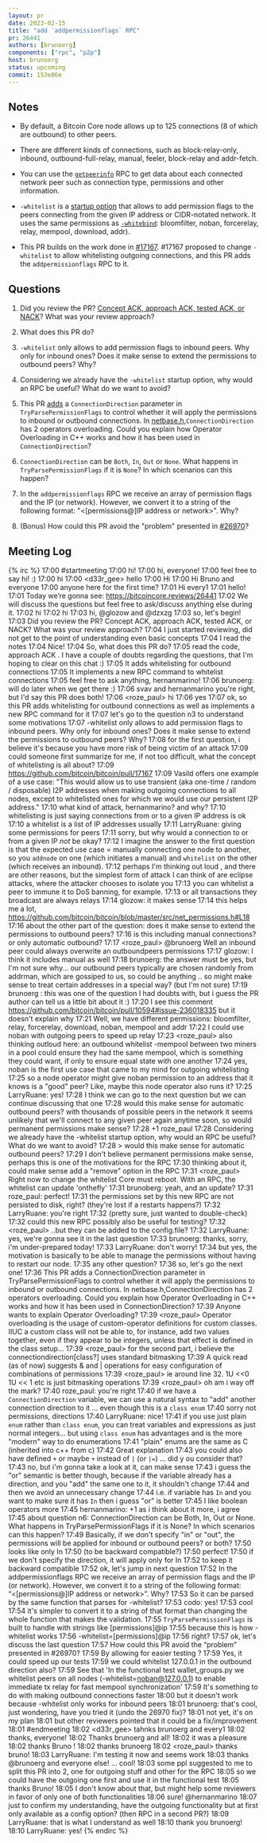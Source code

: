 ```yaml
---
layout: pr
date: 2023-02-15
title: "add `addpermissionflags` RPC"
pr: 26441
authors: [brunoerg]
components: ["rpc", "p2p"]
host: brunoerg
status: upcoming
commit: 153e86e
---
```


## Notes

- By default, a Bitcoin Core node allows up to 125 connections (8 of which are outbound) to other peers.

- There are different kinds of connections, such as block-relay-only, inbound, outbound-full-relay, manual, feeler, block-relay and addr-fetch.

- You can use the [`getpeerinfo`](https://bitcoincore.org/en/doc/24.0.0/rpc/network/getpeerinfo/) RPC to get data about each connected network peer such as connection type, permissions and other information.

- `-whitelist` is a [startup option](https://github.com/bitcoin/bitcoin/blob/dc905f6c2a60961aee73578fd3092bf90b28409f/src/init.cpp#L523-L525) that allows to add permission flags to the peers connecting from the given IP address or CIDR-notated network. It uses the same permissions as [`-whitebind`](https://github.com/bitcoin/bitcoin/blob/dc905f6c2a60961aee73578fd3092bf90b28409f/src/init.cpp#L519-L521): bloomfilter, noban, forcerelay, relay, mempool, download, addr).

- This PR builds on the work done in [#17167](https://github.com/bitcoin/bitcoin/pull/17167). #17167 proposed to change `-whitelist` to allow whitelisting outgoing connections, and this PR adds the `addpermissionflags` RPC to it.

## Questions

1. Did you review the PR? [Concept ACK, approach ACK, tested ACK, or NACK](https://github.com/bitcoin/bitcoin/blob/master/CONTRIBUTING.md#peer-review)? What was your review approach?

1. What does this PR do?

1. `-whitelist` only allows to add permission flags to inbound peers. Why only for inbound ones? Does it make sense to extend the permissions to outbound peers? Why?

1. Considering we already have the `-whitelist` startup option, why would an RPC be useful? What do we want to avoid?

1. This PR [adds](https://github.com/bitcoin-core-review-club/bitcoin/commit/7dc3ac9cd5fcbb1da42f57fd02aa2f3dff325dd3#diff-bcb9f9354b59da783335c9a2b9d706fd5679e94bf63d67a17959544ef7255343R23-R24) a `ConnectionDirection` parameter in `TryParsePermissionFlags` to control whether it will apply the permissions to inbound or outbound connections. In [netbase.h](https://github.com/bitcoin/bitcoin/blob/dc905f6c2a60961aee73578fd3092bf90b28409f/src/netbase.h#L38),`ConnectionDirection` has 2 operators overloading. Could you explain how Operator Overloading in C++ works and how it has been used in `ConnectionDirection`?

1. `ConnectionDirection` can be `Both`, `In`, `Out` or `None`. What happens in `TryParsePermissionFlags` if it is `None`? In which scenarios can this happen?

1. In the `addpermissionflags` RPC we receive an array of permission flags and the IP (or network). However, we convert it to a string of the following format: "<[permissions@]IP address or network>". Why?

1. (Bonus) How could this PR avoid the "problem" presented in [#26970](https://github.com/bitcoin/bitcoin/pull/26970)?

## Meeting Log

{% irc %}
17:00 <brunoerg> #startmeeting
17:00 <LarryRuane> hi!
17:00 <brunoerg> hi, everyone!
17:00 <brunoerg> feel free to say hi! :)
17:00 <codo> hi
17:00 <d33r_gee> hello
17:00 <svav> Hi
17:00 <hernanmarino> Hi Bruno and everyone
17:00 <brunoerg> anyone here for the first time?
17:01 <effexzi> Hi every1
17:01 <pablomartin> hello!
17:01 <brunoerg> Today we’re gonna see: https://bitcoincore.reviews/26441
17:02 <brunoerg> We will discuss the questions but feel free to ask/discuss anything else during it.
17:02 <glozow> hi
17:02 <dzxzg> hi
17:03 <brunoerg> hi, @glozow and @dzxzg
17:03 <brunoerg> so, let's begin!
17:03 <brunoerg> Did you review the PR? Concept ACK, approach ACK, tested ACK, or NACK? What was your review approach?
17:04 <LarryRuane> I just started reviewing, did not get to the point of understanding even basic concepts
17:04 <svav> I read the notes
17:04 <brunoerg> Nice!
17:04 <brunoerg> So, what does this PR do?
17:05 <hernanmarino> read the code, approach ACK . I have a couple of doubts regarding the questions, that I'm hoping to clear on this chat :)
17:05 <svav> It adds whitelisting for outbound connections
17:05 <hernanmarino> It implements a new RPC command to whitelist connections
17:05 <brunoerg> feel free to ask anything, hernanmarino!
17:06 <hernanmarino> brunoerg: will do later when we get there :)
17:06 <brunoerg> svav and hernanmarino you're right, but I'd say this PR does both!
17:06 <roze_paul> hi
17:06 <hernanmarino> yes
17:07 <brunoerg> ok, so this PR adds whitelisting for outbound connections as well as implements a new RPC command for it
17:07 <brunoerg> let's go to the question n3 to understand some motivations
17:07 <brunoerg> -whitelist only allows to add permission flags to inbound peers. Why only for inbound ones? Does it make sense to extend the permissions to outbound peers? Why?
17:08 <hernanmarino> for the first question, i believe it's because you have more risk of being victim of an attack
17:09 <LarryRuane> could someone first summarize for me, if not too difficult, what the concept of whitelisting is all about?
17:09 <dzxzg> https://github.com/bitcoin/bitcoin/pull/17167
17:09 <dzxzg> Vasild offers one example of a use case: "This would allow us to use transient (aka one-time / random / disposable) I2P addresses when making outgoing connections to all nodes, except to whitelisted ones for which we would use our persistent I2P address."
17:10 <brunoerg> what kind of attack, hernanmarino? and why?
17:10 <svav> whitelisting is just saying connections from or to a given IP address is ok
17:10 <svav> a whitelist is a list of IP addresses usually
17:11 <brunoerg> LarryRuane: giving some permissions for peers
17:11 <LarryRuane> sorry, but why would a connection to or from a given IP *not* be okay?
17:12 <glozow> I imagine the answer to the first question is that the expected use case = manually connecting one node to another, so you `addnode` on one (which initiates a manual) and `whitelist` on the other (which receives an inbound).
17:12 <hernanmarino> perhaps I'm thinking out loud , and there are other reasons, but the simplest form of attack I can think of are eclipse attacks, where the attacker chooses to isolate you
17:13 <brunoerg> you can whitelist a peer to immune it to DoS banning, for example.
17:13 <brunoerg> or all transactions they broadcast are always relays
17:14 <brunoerg> glozow: it makes sense
17:14 <LarryRuane> this helps me a lot, https://github.com/bitcoin/bitcoin/blob/master/src/net_permissions.h#L18
17:16 <brunoerg> about the other part of the question: does it make sense to extend the permissions to outbound peers?
17:16 <glozow> is this including manual connections? or only automatic outbound?
17:17 <roze_paul> @brunoerg Well an inbound peer could always overwrite an outboundpeers permissions
17:17 <brunoerg> glozow: I think it includes manual as well
17:18 <LarryRuane> brunoerg: the answer must be yes, but I'm not sure why... our outbound peers typically are chosen randomly from addrman, which are gossiped to us, so could be anything .. so might make sense to treat certain addresses in a special way? (but I'm not sure)
17:19 <hernanmarino> brunoerg : this was one of the question I had doubts with, but i guess the PR author can tell us a little bit about it :)
17:20 <LarryRuane> I see this comment https://github.com/bitcoin/bitcoin/pull/10594#issue-236018335 but it doesn't explain why
17:21 <brunoerg> Well, we have different permissions: bloomfilter, relay, forcerelay, download, noban, mempool and addr
17:22 <brunoerg> I could use noban with outgoing peers to speed up relay
17:23 <roze_paul> also thinking outloud here: an outbound whitelist -mempool between two miners in a pool could ensure they  had the same mempool, which is something they could want, if only to ensure equal state with one another
17:24 <hernanmarino> yes, noban is the first use case that came to my mind for outgoing whitelisting
17:25 <LarryRuane> so a node operator might give noban permission to an address that it knows is a "good" peer? Like, maybe this node operator also runs it?
17:25 <brunoerg> LarryRuane: yes!
17:28 <brunoerg> I think we can go to the next question but we can continue discussing that one
17:28 <lightlike> would this make sense for automatic outbound peers? with thousands of possible peers in the network it seems unlikely that we'll connect to any given peer again anytime soon, so would permanent permissions make sense?
17:28 <pablomartin>  +1 roze_paul
17:28 <brunoerg> Considering we already have the -whitelist startup option, why would an RPC be useful? What do we want to avoid?
17:28 <brunoerg> > would this make sense for automatic outbound peers?
17:29 <brunoerg> I don't believe permanent permissions make sense, perhaps this is one of the motivations for the RPC
17:30 <brunoerg> thinking about it, could make sense add a "remove" option in the RPC
17:31 <roze_paul> Right now to change the whitelist Core must reboot. With an RPC, the whitelist can update 'onthefly'
17:31 <pablomartin> brunoberg: yeah, and an update?
17:31 <brunoerg> roze_paul: perfect!
17:31 <LarryRuane> the permissions set by this new RPC are not persisted to disk, right? (they're lost if a restarts happens?)
17:32 <brunoerg> LarryRuane: you're right
17:32 <LarryRuane> (pretty sure, just wanted to double-check)
17:32 <LarryRuane> could this new RPC possibly also be useful for testing?
17:32 <roze_paul> ..but they can be added to the config.file?
17:32 <brunoerg> LarryRuane: yes, we're gonna see it in the last question
17:33 <LarryRuane> brunoerg: thanks, sorry, i'm under-prepared today!
17:33 <brunoerg> LarryRuane: don't worry!
17:34 <brunoerg> but yes, the motivation is basically to be able to manage the permissions without having to restart our node.
17:35 <brunoerg> any other question?
17:36 <brunoerg> so, let's go the next one!
17:36 <brunoerg> This PR adds a ConnectionDirection parameter in TryParsePermissionFlags to control whether it will apply the permissions to inbound or outbound connections. In netbase.h,ConnectionDirection has 2 operators overloading. Could you explain how Operator Overloading in C++ works and how it has been used in ConnectionDirection?
17:39 <brunoerg> Anyone wants to explain Operator Overloading?
17:39 <roze_paul> Operator overloading is the usage of custom-operator definitions for custom classes. IIUC a custom  class will not be able to, for instance, add two values together, even if they appear to be integers, unless that effect is defined in the class setup...
17:39 <roze_paul> for the second part, i believe the connectiondirection[class?] uses standard bitmasking
17:39 <hernanmarino> A quick read (as of now) suggests & and | operations for easy configuration of combinations of permissions
17:39 <roze_paul> ie around line 32. 1U <<0 1U << 1 etc is just bitmasking operations
17:39 <roze_paul> oh am i way off the mark?
17:40 <brunoerg> roze_paul: you're right
17:40 <LarryRuane> if we have a `ConnectionDirection` variable, we can use a natural syntax to "add" another connection direction to it ... even though this is a `class enum`
17:40 <hernanmarino> sorry not permissions, directions
17:40 <brunoerg> LarryRuane: nice!
17:41 <LarryRuane> if you use just plain `enum` rather than `class enum`, you can treat variables and expressions as just normal integers... but using `class enum` has advantages and is the more "modern" way to do enumerations
17:41 <LarryRuane> "plain" enums are the same as C (inherited into c++ from c)
17:42 <brunoerg> Great explanation
17:43 <LarryRuane> you could also have defined `+` or maybe `+` instead of `|` (or `|=`) ... did y ou consider that?
17:43 <brunoerg> no, but i'm gonna take a look at it, can make sense
17:43 <LarryRuane> i guess the "or" semantic is better though, because if the variable already has a direction, and you "add" the same one to it, it shouldn't change
17:44 <brunoerg> and then we avoid an unnecessary change
17:44 <LarryRuane> i.e. if variable has `In` and you want to make sure it has `In` then i guess "or" is better
17:45 <hernanmarino> I like boolean operators more
17:45 <LarryRuane> hernanmarino: +1 as i think about it more, i agree
17:45 <brunoerg> about question n6: ConnectionDirection can be Both, In, Out or None. What happens in TryParsePermissionFlags if it is None? In which scenarios can this happen?
17:49 <brunoerg> Basically, if we don't specify "in" or "out", the permissions will be applied for inbound or outbound peers? or both?
17:50 <LarryRuane> looks like only In
17:50 <LarryRuane> (to be backward compatible?)
17:50 <brunoerg> perfect!
17:50 <brunoerg> if we don't specify the direction, it will apply only for In
17:52 <brunoerg> to keep it backward compatible
17:52 <brunoerg> ok, let's jump in next question
17:52 <brunoerg> In the addpermissionflags RPC we receive an array of permission flags and the IP (or network). However, we convert it to a string of the following format: “<[permissions@]IP address or network>”. Why?
17:53 <codo> So it can be parsed by the same function that parses for -whitelist?
17:53 <brunoerg> codo: yes!
17:53 <hernanmarino> cool
17:54 <brunoerg> it's simpler to convert it to a string of that format than changing the whole function that makes the validation.
17:55 <brunoerg> `TryParsePermissionFlags` is built to handle with strings like [permissions]@ip
17:55 <brunoerg> because this is how -whitelist works
17:56 <brunoerg> -whitelist=[permissions]@ip
17:56 <brunoerg> right?
17:57 <brunoerg> ok, let's discuss the last question
17:57 <brunoerg> How could this PR avoid the “problem” presented in #26970?
17:59 <hernanmarino> By allowing for easier testing ?
17:59 <brunoerg> Yes, it could speed up our tests
17:59 <LarryRuane> we could whitelist 127.0.0.1 in the outbound direction also?
17:59 <brunoerg> See that 'In the functional test wallet_groups.py we whitelist peers on all nodes (-whitelist=noban@127.0.0.1) to enable immediate tx relay for fast mempool synchronization'
17:59 <svav> It's something to do with making outbound connections faster
18:00 <brunoerg> but it doesn't work because -whitelist only works for inbound peers
18:01 <LarryRuane> brunoerg: that's cool, just wondering, have you tried it (undo the 26970 fix)?
18:01 <brunoerg> not yet, it's on my plan
18:01 <brunoerg> but other reviewers pointed that it could be a fix/improvement
18:01 <brunoerg> #endmeeting
18:02 <d33r_gee> tahnks brunoerg and every1
18:02 <brunoerg> thanks, everyone!
18:02 <svav> Thanks brunoerg and all!
18:02 <brunoerg> it was a pleasure
18:02 <hernanmarino> thanks Bruno !
18:02 <codo> thanks brunoerg
18:02 <roze_paul> thanks bruno!
18:03 <brunoerg> LarryRuane: I'm testing it now and seems work
18:03 <LarryRuane> thanks @brunoerg and everyone else! ... cool!
18:03 <brunoerg> some ppl suggested to me to split this PR into 2, one for outgoing stuff and other for the RPC
18:05 <brunoerg> so we could have the outgoing one first and use it in the functional test
18:05 <pablomartin> thanks Bruno!
18:05 <hernanmarino> I don't know about that, but might help some reviewers in favor of only one of both functionalities
18:06 <brunoerg> sure! @hernanmarino
18:07 <LarryRuane> just to confirm my understanding, have the outgoing functionality but at first only available as a config option? (then RPC in a second PR?)
18:09 <hernanmarino> LarryRuane: that is what I understand as well
18:10 <glozow> thank you brunoerg!
18:10 <brunoerg> LarryRuane: yes!
{% endirc %}
